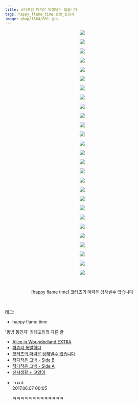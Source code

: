 ```yaml
---
title: 코타츠의 마력은 당해낼수 없습니다
tags: happy_flame_time 동방_동인지
image: ghap/1564/001.jpg
---
```

<div class="article">
<p style="text-align: center; clear: none; float: none;"><img src="{{ site.nasurl }}/ghap/1564/001.jpg"/></p>
<p style="text-align: center; clear: none; float: none;"><img src="{{ site.nasurl }}/ghap/1564/002.jpg"/></p>
<p style="text-align: center; clear: none; float: none;"><img src="{{ site.nasurl }}/ghap/1564/003.jpg"/></p>
<p style="text-align: center; clear: none; float: none;"><img src="{{ site.nasurl }}/ghap/1564/004.jpg"/></p>
<p style="text-align: center; clear: none; float: none;"><img src="{{ site.nasurl }}/ghap/1564/005.jpg"/></p>
<p style="text-align: center; clear: none; float: none;"><img src="{{ site.nasurl }}/ghap/1564/006.jpg"/></p>
<p style="text-align: center; clear: none; float: none;"><img src="{{ site.nasurl }}/ghap/1564/007.jpg"/></p>
<p style="text-align: center; clear: none; float: none;"><img src="{{ site.nasurl }}/ghap/1564/008.jpg"/></p>
<p style="text-align: center; clear: none; float: none;"><img src="{{ site.nasurl }}/ghap/1564/009.jpg"/></p>
<p style="text-align: center; clear: none; float: none;"><img src="{{ site.nasurl }}/ghap/1564/010.jpg"/></p>
<p style="text-align: center; clear: none; float: none;"><img src="{{ site.nasurl }}/ghap/1564/011.jpg"/></p>
<p style="text-align: center; clear: none; float: none;"><img src="{{ site.nasurl }}/ghap/1564/012.jpg"/></p>
<p style="text-align: center; clear: none; float: none;"><img src="{{ site.nasurl }}/ghap/1564/013.jpg"/></p>
<p style="text-align: center; clear: none; float: none;"><img src="{{ site.nasurl }}/ghap/1564/014.jpg"/></p>
<p style="text-align: center; clear: none; float: none;"><img src="{{ site.nasurl }}/ghap/1564/015.jpg"/></p>
<p style="text-align: center; clear: none; float: none;"><img src="{{ site.nasurl }}/ghap/1564/016.jpg"/></p>
<p style="text-align: center; clear: none; float: none;"><img src="{{ site.nasurl }}/ghap/1564/017.jpg"/></p>
<p style="text-align: center; clear: none; float: none;"><img src="{{ site.nasurl }}/ghap/1564/018.jpg"/></p>
<p style="text-align: center; clear: none; float: none;"><img src="{{ site.nasurl }}/ghap/1564/019.jpg"/></p>
<p style="text-align: center; clear: none; float: none;"><img src="{{ site.nasurl }}/ghap/1564/020.jpg"/></p>
<p style="text-align: center; clear: none; float: none;"><img src="{{ site.nasurl }}/ghap/1564/021.jpg"/></p>
<p style="text-align: center; clear: none; float: none;"><img src="{{ site.nasurl }}/ghap/1564/022.jpg"/></p>
<p style="text-align: center; clear: none; float: none;"><img src="{{ site.nasurl }}/ghap/1564/023.jpg"/></p>
<p style="text-align: center; clear: none; float: none;"><img src="{{ site.nasurl }}/ghap/1564/024.jpg"/></p>
<p style="text-align: center; clear: none; float: none;"><img src="{{ site.nasurl }}/ghap/1564/025.jpg"/></p>
<p style="text-align: center; clear: none; float: none;"><img src="{{ site.nasurl }}/ghap/1564/026.jpg"/></p>
<p style="text-align: center; clear: none; float: none;"><img src="{{ site.nasurl }}/ghap/1564/027.jpg"/></p>
<p style="text-align: center; clear: none; float: none;"><br/></p>
<p style="text-align: center; clear: none; float: none;">[happy flame time] 코타츠의 마력은 당해낼수 없습니다</p>
<p><br/></p>
</div><div class="tagTrail">
<p>태그: </p>
<ul>
<li>happy flame time</li>
</ul>
</div><div class="another">
<p>'동방 동인지' 카테고리의 다른 글</p>
<ul>
<li><a href="/2016-08-14-ghap_1566">Alice in Woundedland EXTRA</a></li>
<li><a href="/2016-08-14-ghap_1565">파츄리 폭발하다</a></li>
<li><a href="/2016-08-14-ghap_1564">코타츠의 마력은 당해낼수 없습니다</a></li>
<li><a href="/2016-08-14-ghap_1563">작디작은 고백 - Side B</a></li>
<li><a href="/2016-08-14-ghap_1562">작디작은 고백 - Side A</a></li>
<li><a href="/2016-08-14-ghap_1561">신사생활 + 고양이</a></li>
</ul>
</div><div class="cb_module cb_fluid">
<div class="cb_wrt cb_profile">
<div class="comment">
<ul>
<li class="cb_thumb_off" id="comment15007680">
<div class="cb_comment_area">
<div class="cb_info_area">
<div class="cb_section">
<span class="cb_nick_name">ㄱㅁㅎ</span>
</div>
<div class="cb_section">
<span class="cb_date">2017.06.07 00:05 </span>
</div>
</div>
<div class="cb_dsc_comment">
<p class="cb_dsc">
											ㅋㅋㅋㅋㅋㅋㅋㅋㅋㅋㅋㅋㅋ
										</p>
</div>
</div></li>
</ul>
</div>
</div><!-- commentList close -->
</div>